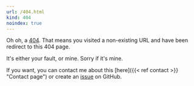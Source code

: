 ```yaml
---
url: /404.html
kind: 404
noindex: true
---
```


Oh oh, a [404](https://en.wikipedia.org/wiki/HTTP_404). That means you visited
a non-existing URL and have been redirect to this 404 page.

It's either your fault, or mine. Sorry if it's mine.

If you want, you can contact me about this
[here]({{< ref contact >}} "Contact page") or create an
[issue](https://github.com/yochem/yochem.github.io/issues/new "Github Issues")
on GitHub.
